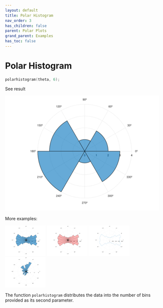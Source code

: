 ```yaml
---
layout: default
title: Polar Histogram
nav_order: 3
has_children: false
parent: Polar Plots
grand_parent: Examples
has_toc: false
---
```

# Polar Histogram

```cpp
polarhistogram(theta, 6);
```


See result

[![example_polarhistogram_1](../polar_plots/polarhistogram/polarhistogram_1.svg)](https://github.com/alandefreitas/matplotplusplus/blob/master/examples/polar_plots/polarhistogram/polarhistogram_1.cpp)

More examples:
    
[![example_polarhistogram_2](../polar_plots/polarhistogram/polarhistogram_2_thumb.png)](https://github.com/alandefreitas/matplotplusplus/blob/master/examples/polar_plots/polarhistogram/polarhistogram_2.cpp)  [![example_polarhistogram_3](../polar_plots/polarhistogram/polarhistogram_3_thumb.png)](https://github.com/alandefreitas/matplotplusplus/blob/master/examples/polar_plots/polarhistogram/polarhistogram_3.cpp)  [![example_polarhistogram_4](../polar_plots/polarhistogram/polarhistogram_4_thumb.png)](https://github.com/alandefreitas/matplotplusplus/blob/master/examples/polar_plots/polarhistogram/polarhistogram_4.cpp)  [![example_polarhistogram_5](../polar_plots/polarhistogram/polarhistogram_5_thumb.png)](https://github.com/alandefreitas/matplotplusplus/blob/master/examples/polar_plots/polarhistogram/polarhistogram_5.cpp)
  

The function `polarhistogram` distributes the data into the number of bins provided as its second parameter.
  




<!-- Generated with mdsplit: https://github.com/alandefreitas/mdsplit -->
